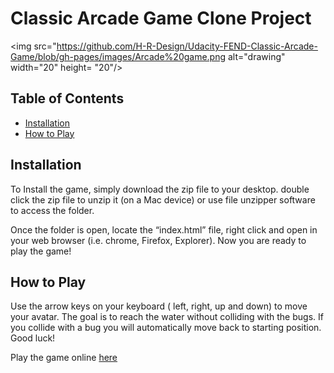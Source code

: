 # Classic Arcade Game Clone Project
<img src="https://github.com/H-R-Design/Udacity-FEND-Classic-Arcade-Game/blob/gh-pages/images/Arcade%20game.png alt="drawing" width="20" height= "20"/>

## Table of Contents

- [Installation](#Installation)
- [How to Play](#How-to-Play)

## Installation
To Install the game, simply download the zip file to your desktop. double click the zip file to unzip it (on a Mac device) or use file unzipper software to access the folder. 

Once the folder is open, locate the “index.html” file, right click and open in your web browser (i.e. chrome, Firefox, Explorer). Now you are ready to play the game! 

## How to Play

Use the arrow keys on your keyboard ( left, right, up and down) to move your avatar. 
The goal is to reach the water without colliding with the bugs. If you collide with a bug you will automatically move back to starting position. 
Good luck!

Play the game online
<a href="https://h-r-design.github.io/Udacity-FEND-Memory-Game/" target="_blank"> here</a>
